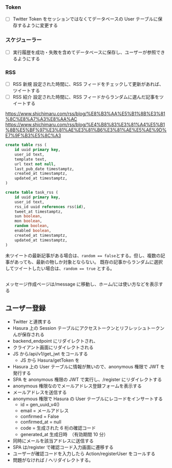 ### Token

- [ ] Twitter Token をセッションではなくてデータベースの User テーブルに保存するように変更する

### スケジューラー

- [ ] 実行履歴を成功・失敗を含めてデータベースに保存し、ユーザーが参照できるようにする

### RSS

- [ ] RSS 新規 設定された時間に、RSS フィードをチェックして更新があれば、ツイートする
- [ ] RSS 紹介 設定された時間に、RSS フィードからランダムに選んだ記事をツイートする

https://www.shichimaru.com/rss/blog/%E8%B3%AA%E5%B1%8B%E3%81%8C%E8%A7%A3%E8%AA%AC
https://www.shichimaru.com/rss/blog/%E4%B8%83%E3%81%A4%E5%B1%8B%E5%BF%97%E3%81%AE%E3%81%B6%E3%81%AE%E5%AE%9D%E7%9F%B3%E5%8C%A3

```sql
create table rss (
    id uuid primary key,
    user_id text,
    template text,
    url text not null,
    last_pub_date timestamptz,
    created_at timestamptz,
    updated_at timestamptz,
)
```

```sql
create table task_rss (
    id uuid primary key,
    user_id text,
    rss_id uuid references rss(id),
    tweet_at timestamptz,
    sun boolean,
    mon boolean,
    random boolean,
    enabled boolean,
    created_at timestamptz,
    updated_at timestamptz,
)
```

未ツイートの最新記事がある場合は、`random == false`とする。但し、複数の記事があっても、最新の物しか対象とならない。
既存の記事からランダムに選択してツイートしたい場合は、`random == true` とする。

##

メッセージ作成ページは/message に移動し、ホーム/には使い方などを表示する

## ユーザー登録

- Twitter と連携する
- Hasura 上の Session テーブルにアクセストークンとリフレッシュトークンんが保存される
- backend_endpoint にリダイレクトされ、
- クライアント画面にリダイレクトされる
- JS から/api/v1/get_jwt をコールする
  - JS から Hasura/getToken を
- Hasura 上の User テーブルに情報が無いので、anonymous 権限で JWT を発行する
- SPA を anonymous 権限の JWT で実行し、/register にリダイレクトする
- anonymous 権限なのでメールアドレス登録フォームを表示する
- メールアドレスを送信する
- anonymous 権限で Hasura の User テーブルにレコードをインサートする
  - id = gen_uuid_v4()
  - email = メールアドレス
  - confirmed = False
  - confirmed_at = null
  - code = 生成された 6 桁の確認コード
  - generated_at 生成日時　（有効期間 10 分）
- 同時にメールを該当アドレスに送信する
- SPA は/register で確認コード入力画面に遷移する
- ユーザーが確認コードを入力したら Action/registerUser をコールする
- 問題がなければ / へリダイレクトする。
